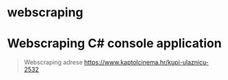 # webscraping
# Webscraping C# console application
>Webscraping adrese https://www.kaptolcinema.hr/kupi-ulaznicu-2532
